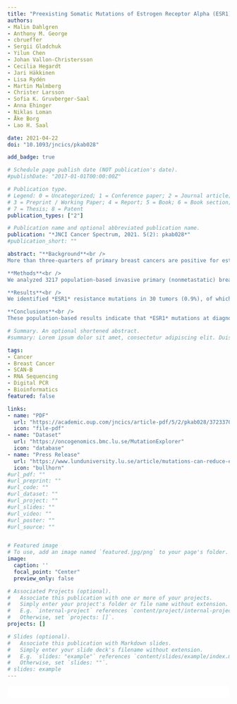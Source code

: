 ```yaml
---
title: "Preexisting Somatic Mutations of Estrogen Receptor Alpha (ESR1) in Early-Stage Primary Breast Cancer"
authors:
- Malin Dahlgren
- Anthony M. George
- cbrueffer
- Sergii Gladchuk
- Yilun Chen
- Johan Vallon-Christersson
- Cecilia Hegardt
- Jari Häkkinen
- Lisa Rydén
- Martin Malmberg
- Christer Larsson
- Sofia K. Gruvberger-Saal
- Anna Ehinger
- Niklas Loman
- Åke Borg
- Lao H. Saal

date: 2021-04-22
doi: "10.1093/jncics/pkab028"

add_badge: true

# Schedule page publish date (NOT publication's date).
#publishDate: "2017-01-01T00:00:00Z"

# Publication type.
# Legend: 0 = Uncategorized; 1 = Conference paper; 2 = Journal article;
# 3 = Preprint / Working Paper; 4 = Report; 5 = Book; 6 = Book section;
# 7 = Thesis; 8 = Patent
publication_types: ["2"]

# Publication name and optional abbreviated publication name.
publication: "*JNCI Cancer Spectrum, 2021. 5(2): pkab028*"
#publication_short: ""

abstract: "**Background**<br />
More than three-quarters of primary breast cancers are positive for estrogen receptor alpha (ER; encoded by the gene *ESR1*), the most important factor for directing anti-estrogenic endocrine therapy (ET). Recently, mutations in *ESR1* were identified as acquired mechanisms of resistance to ET, found in 12% to 55% of metastatic breast cancers treated previously with ET.<br /><br />

**Methods**<br />
We analyzed 3217 population-based invasive primary (nonmetastatic) breast cancers (within the SCAN-B study, ClinicalTrials.gov NCT02306096), sampled from initial diagnosis prior to any treatment, for the presence of *ESR1* mutations using RNA sequencing. Mutations were verified by droplet digital polymerase chain reaction on tumor and normal DNA. Patient outcomes were analyzed using Kaplan-Meier estimation and a series of 2-factor Cox regression multivariable analyses.<br /><br />

**Results**<br />
We identified *ESR1* resistance mutations in 30 tumors (0.9%), of which 29 were ER positive (1.1%). In ET-treated disease, presence of *ESR1* mutation was associated with poor relapse-free survival and overall survival (2-sided log-rank test P < .001 and P = .008, respectively), with hazard ratios of 3.00 (95% confidence interval = 1.56 to 5.88) and 2.51 (95% confidence interval = 1.24 to 5.07), respectively, which remained statistically significant when adjusted for other prognostic factors.<br /><br />

**Conclusions**<br />
These population-based results indicate that *ESR1* mutations at diagnosis of primary breast cancer occur in about 1% of women and identify for the first time in the adjuvant setting that such preexisting mutations are associated to eventual resistance to standard hormone therapy. If replicated, tumor *ESR1* screening should be considered in ER-positive primary breast cancer, and for patients with mutated disease, ER degraders such as fulvestrant or other therapeutic options may be considered as more appropriate."

# Summary. An optional shortened abstract.
#summary: Lorem ipsum dolor sit amet, consectetur adipiscing elit. Duis posuere tellus ac convallis placerat. Proin tincidunt magna sed ex sollicitudin condimentum.

tags:
- Cancer
- Breast Cancer
- SCAN-B
- RNA Sequencing
- Digital PCR
- Bioinformatics
featured: false

links:
- name: "PDF"
  url: "https://academic.oup.com/jncics/article-pdf/5/2/pkab028/37233704/pkab028.pdf"
  icon: "file-pdf"
- name: "Dataset"
  url: "https://oncogenomics.bmc.lu.se/MutationExplorer"
  icon: "database"
- name: "Press Release"
  url: "https://www.lunduniversity.lu.se/article/mutations-can-reduce-effect-hormonal-treatment-early-breast-cancer"
  icon: "bullhorn"
#url_pdf: ""
#url_preprint: ""
#url_code: ""
#url_dataset: ""
#url_project: ""
#url_slides: ""
#url_video: ""
#url_poster: ""
#url_source: ""


# Featured image
# To use, add an image named `featured.jpg/png` to your page's folder. 
image:
  caption: ''
  focal_point: "Center"
  preview_only: false

# Associated Projects (optional).
#   Associate this publication with one or more of your projects.
#   Simply enter your project's folder or file name without extension.
#   E.g. `internal-project` references `content/project/internal-project/index.md`.
#   Otherwise, set `projects: []`.
projects: []

# Slides (optional).
#   Associate this publication with Markdown slides.
#   Simply enter your slide deck's filename without extension.
#   E.g. `slides: "example"` references `content/slides/example/index.md`.
#   Otherwise, set `slides: ""`.
# slides: example
---
```


<html>
  <style>
    section {
        background: white;
        color: black;
        border-radius: 1em;
        padding: 1em;
        left: 50% }
    #inner {
        display: inline-block;
        display: flex;
        align-items: center;
        justify-content: center }
  </style>
  <section>
    <div id="inner">
      <script type='text/javascript' src='https://d1bxh8uas1mnw7.cloudfront.net/assets/embed.js'></script>
        <span style="float:left";
          class="__dimensions_badge_embed__"
          data-doi="10.1093/jncics/pkab028"
          data-hide-zero-citations="true"
          data-legend="always">
        </span>
      <script async src="https://badge.dimensions.ai/badge.js" charset="utf-8"></script>
        <div style="float:right";
          data-link-target="_blank"
          data-badge-details="right"
          data-badge-type="medium-donut"
          data-doi="10.1093/jncics/pkab028"
          data-condensed="true"
          data-hide-no-mentions="true"
          class="altmetric-embed">
        </div>
    </div>
  </section>
